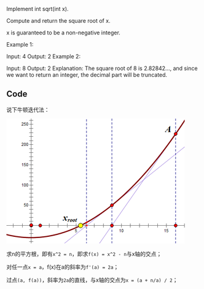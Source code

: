 Implement int sqrt(int x).

Compute and return the square root of x.

x is guaranteed to be a non-negative integer.


Example 1:

Input: 4
Output: 2
Example 2:

Input: 8
Output: 2
Explanation: The square root of 8 is 2.82842..., and since we want to return an integer, the decimal part will be truncated.

## Code
说下牛顿迭代法：

![](nt.png)

求n的平方根，即有`x^2 = n`，即求`f(x) = x^2 - n`与x轴的交点；

对任一点`x = a`，f(x)在a的斜率为`f'(a) = 2a`；

过点`(a, f(a))`，斜率为`2a`的直线，与x轴的交点为`x = (a + n/a) / 2`；

